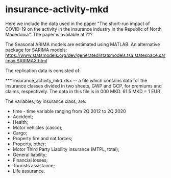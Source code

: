 # insurance-activity-mkd


Here we include the data used in the paper "The short-run impact of COVID-19 on the activity in the insurance industry in the Republic of North Macedonia". 
The paper is available at ???

The Seasonal ARIMA models are estimated using MATLAB. 
An alternative package for SARIMA models: https://www.statsmodels.org/dev/generated/statsmodels.tsa.statespace.sarimax.SARIMAX.html 

The replication data is consisted of:

*** insurance_activity_mkd.xlsx -- a file which contains data for the insurance classes divided in two sheets, GWP and GCP, for premiums and claims, respectively.  The data in this file is in 000 MKD. 61.5 MKD = 1 EUR

The variables, by insurance class, are:

* time - time variable ranging from 2Q 2012 to 2Q 2020
* Accident;
* Health;
* Motor vehicles (casco);
* Cargo; 
* Property fire and nat.forces;
* Property, other;
* Motor Third Party Liability insurance (MTPL, total);
* General liability;
* Financial losses;
* Tourists assistance;
* Life assurance.
